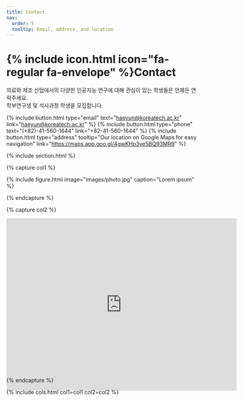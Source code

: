 ```yaml
---
title: Contact
nav:
  order: 5
  tooltip: Email, address, and location
---
```


# {% include icon.html icon="fa-regular fa-envelope" %}Contact

의료와 제조 산업에서의 다양한 인공지능 연구에 대해 관심이 있는 학생들은 언제든 연락주세요.   
학부연구생 및 석사과정 학생을 모집합니다.

{%
  include button.html
  type="email"
  text="haeyun@koreatech.ac.kr"
  link="haeyun@koreatech.ac.kr"
%}
{%
  include button.html
  type="phone"
  text="(+82)-41-560-1644"
  link="+82-41-560-1644"
%}
{%
  include button.html
  type="address"
  tooltip="Our location on Google Maps for easy navigation"
  link="https://maps.app.goo.gl/4gwKHp3ye5BQ93MR9"
%}

{% include section.html %}

{% capture col1 %}

{%
  include figure.html
  image="images/photo.jpg"
  caption="Lorem ipsum"
%}

{% endcapture %}

{% capture col2 %}

<div style="width:100%; height:400px;">
  <iframe src="https://www.google.com/maps/embed?pb=!1m14!1m8!1m3!1d3196.198735369992!2d127.2823652!3d36.7657996!3m2!1i1024!2i768!4f13.1!3m3!1m2!1s0x357b2ac473ccb835%3A0x153e00c065b63f28!2z7ZWc6rWt6riw7Iig6rWQ7Jyh64yA7ZWZ6rWQIOqzte2VmTLqtIA!5e0!3m2!1sko!2skr!4v1731901590271!5m2!1sko!2skr" width="600" height="450" style="border:0;" allowfullscreen="" loading="lazy" referrerpolicy="no-referrer-when-downgrade"></iframe>
</div>

{% endcapture %}

{% include cols.html col1=col1 col2=col2 %}

